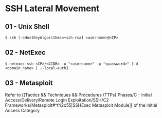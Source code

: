 # SSH Lateral Movement

## 01 - Unix Shell

`$ ssh [-oHostKeyAlgorithms=+ssh-rsa] <username>@<IP>`

## 02 - NetExec

`$ netexec ssh <IP>/<CIDR> -u "<username>" -p "<password>" [-d <domain_name> | --local-auth]`

## 03 - Metasploit

Refer to [[Tactics && Techniques && Procedures (TTPs) Phases/C - Initial Access/Delivery/Remote Login Exploitation/SSH/C2 Frameworks/Metasploit#^f42c55|SSHExec Metasploit Module]] of the Initial Access Category